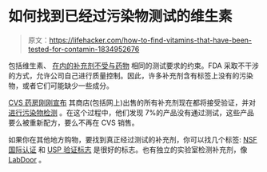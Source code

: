 # 如何找到已经过污染物测试的维生素

> 原文：<https://lifehacker.com/how-to-find-vitamins-that-have-been-tested-for-contamin-1834952676>

包括维生素、 [在内的补充剂不受与药物](https://lifehacker.com/how-to-figure-out-if-your-supplements-are-safe-1685494324) 相同的测试要求的约束。FDA 采取不干涉的方式，允许公司自己进行质量控制。因此，许多补充剂含有标签上没有的污染物，或者它们可能缺少一些成分。



[CVS 药房刚刚宣布](https://cvshealth.com/newsroom/press-releases/cvs-pharmacy-launches-tested-be-trusted-program-vitamins-and-supplements) 其商店(包括网上)出售的所有补充剂现在都将接受验证，并对 [进行污染物检测](https://www.cvs.com/content/tested-trusted?cid=redir-testedtobetrusted) 。在这个过程中，他们发现 7%的产品没有通过测试，这些产品要么被重新配方，要么不再在 CVS 销售。

如果你在其他地方购物，要找到真正经过测试的补充剂，你可以找几个标签: [NSF 国际认证](http://www.nsf.org/consumer-resources/health-beauty/supplements-vitamins/supplement-vitamin-certification) 和 [USP 验证标志](https://www.usp.org/verification-services/verified-mark) 是很好的标志。也有独立的实验室检测补充剂，像 [LabDoor](https://labdoor.com/) 。